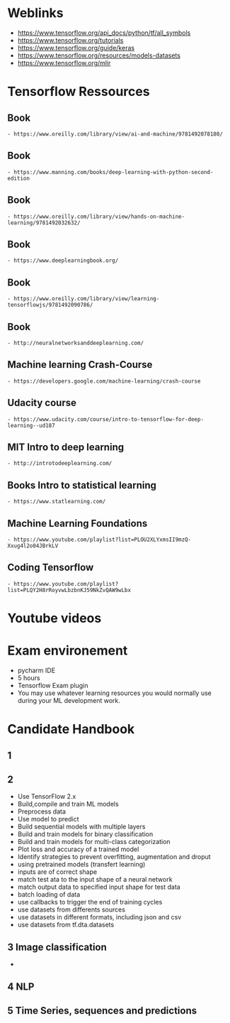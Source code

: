 # Weblinks
- https://www.tensorflow.org/api_docs/python/tf/all_symbols
- https://www.tensorflow.org/tutorials
- https://www.tensorflow.org/guide/keras
- https://www.tensorflow.org/resources/models-datasets
- https://www.tensorflow.org/mlir

# Tensorflow Ressources
## Book
	- https://www.oreilly.com/library/view/ai-and-machine/9781492078180/
## Book 
	- https://www.manning.com/books/deep-learning-with-python-second-edition
## Book 
	- https://www.oreilly.com/library/view/hands-on-machine-learning/9781492032632/ 
## Book
	- https://www.deeplearningbook.org/
## Book
	- https://www.oreilly.com/library/view/learning-tensorflowjs/9781492090786/
## Book
	- http://neuralnetworksanddeeplearning.com/
## Machine learning Crash-Course
	- https://developers.google.com/machine-learning/crash-course
## Udacity course
	- https://www.udacity.com/course/intro-to-tensorflow-for-deep-learning--ud187
## MIT Intro to deep learning
	- http://introtodeeplearning.com/
## Books Intro to statistical learning
	- https://www.statlearning.com/
## Machine Learning Foundations
	- https://www.youtube.com/playlist?list=PLOU2XLYxmsII9mzQ-Xxug4l2o04JBrkLV
## Coding Tensorflow
	- https://www.youtube.com/playlist?list=PLQY2H8rRoyvwLbzbnKJ59NkZvQAW9wLbx

# Youtube videos

# Exam environement
- pycharm IDE
- 5 hours
- Tensorflow Exam plugin
- You may use whatever learning resources you would normally use during your ML development
work.


# Candidate Handbook
## 1


## 2
- Use TensorFlow 2.x
- Build,compile and train ML models
- Preprocess data
- Use model to predict
- Build sequential models with multiple layers
- Build and train models for binary classification
- Build and train models for multi-class categorization
- Plot loss and accuracy of a trained model
- Identify strategies to prevent overfitting, augmentation and droput
- using pretrained models (transfert learning)
- inputs are of correct shape
- match test ata to the input shape of a neural network
- match output data to specified input shape for test data
- batch loading of data
- use callbacks to trigger the end of training cycles
- use datasets from differents sources
- use datasets in different formats, including json and csv
- use datasets from tf.dta.datasets

## 3 Image classification
- 
## 4 NLP

## 5 Time Series, sequences and predictions